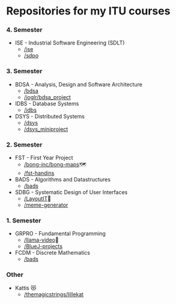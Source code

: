 # Repositories for my ITU courses

### 4. Semester
- ISE - Industrial Software Engineering (SDLT)
  - [/ise](https://github.com/hojelse/ise)
  - [/sdpo](https://github.com/hojelse/sdpo)

### 3. Semester
- BDSA - Analysis, Design and Software Architecture 
  - [/bdsa](https://github.com/hojelse/bdsa)
  - [/joglr/bdsa_project](https://github.com/joglr/bdsa_project)
- IDBS - Database Systems
  - [/idbs](https://github.com/hojelse/idbs)
- DSYS - Distributed Systems
  - [/dsys](https://github.com/hojelse/dsys)
  - [/dsys_miniproject](https://github.com/hojelse/dsys_miniproject)

### 2. Semester
- FST - First Year Project
  - [/bong-inc/bong-maps](https://github.com/bong-inc/bong-maps)🗺
  - [/fst-handins](https://github.com/hojelse/fst-handins)
- BADS - Algorithms and Datastructures
  - [/bads](https://github.com/hojelse/bads)
- SDBG - Systematic Design of User Interfaces
  - [/LayoutIT](https://github.com/hojelse/LayoutIT)🎨
  - [/meme-generator](https://github.com/hojelse/meme-generator)

### 1. Semester
- GRPRO - Fundamental Programming
  - [/llama-video](https://github.com/hojelse/llama-video)🦙
  - [/BlueJ-projects](https://github.com/hojelse/BlueJ-projects)
- FCDM - Discrete Mathematics
  - [/bads](https://github.com/hojelse/bads)

### Other
- Kattis 😻
  - [/themagicstrings/lillekat](https://github.com/themagicstrings/lillekat)
